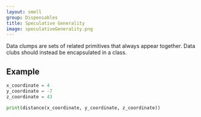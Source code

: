 ```yaml
---
layout: smell
group: Dispensables
title: Speculative Generality
image: speculativeGenerality.png
---
```

Data clumps are sets of related primitives that always appear together. Data clubs should instead be encapsulated in a class.
## Example
~~~ python
x_coordinate = 4
y_coordinate = -7
z_coordinate = 43

print(distance(x_coordinate, y_coordinate, z_coordinate))
~~~
